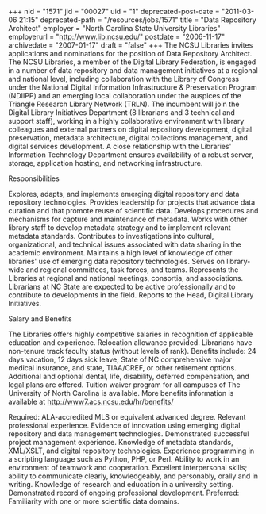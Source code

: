 +++
nid = "1571"
jid = "00027"
uid = "1"
deprecated-post-date = "2011-03-06 21:15"
deprecated-path = "/resources/jobs/1571"
title = "Data Repository Architect"
employer = "North Carolina State University Libraries"
employerurl = "http://www.lib.ncsu.edu/"
postdate = "2006-11-17"
archivedate = "2007-01-17"
draft = "false"
+++
The NCSU Libraries invites applications and nominations for the position
of Data Repository Architect. The NCSU Libraries, a member of the
Digital Library Federation, is engaged in a number of data repository
and data management initiatives at a regional and national level,
including collaboration with the Library of Congress under the National
Digital Information Infrastructure & Preservation Program (NDIIPP) and
an emerging local collaboration under the auspices of the Triangle
Research Library Network (TRLN). The incumbent will join the Digital
Library Initiatives Department (8 librarians and 3 technical and support
staff), working in a highly collaborative environment with library
colleagues and external partners on digital repository development,
digital preservation, metadata architecture, digital collections
management, and digital services development. A close relationship with
the Libraries' Information Technology Department ensures availability of
a robust server, storage, application hosting, and networking
infrastructure.

Responsibilities

Explores, adapts, and implements emerging digital repository and data
repository technologies. Provides leadership for projects that advance
data curation and that promote reuse of scientific data. Develops
procedures and mechanisms for capture and maintenance of metadata. Works
with other library staff to develop metadata strategy and to implement
relevant metadata standards. Contributes to investigations into
cultural, organizational, and technical issues associated with data
sharing in the academic environment. Maintains a high level of knowledge
of other libraries' use of emerging data repository technologies.
Serves on library-wide and regional committees, task forces, and teams.
Represents the Libraries at regional and national meetings, consortia,
and associations. Librarians at NC State are expected to be active
professionally and to contribute to developments in the field. Reports
to the Head, Digital Library Initiatives.

Salary and Benefits

The Libraries offers highly competitive salaries in recognition of
applicable education and experience. Relocation allowance provided.
Librarians have non-tenure track faculty status (without levels of
rank). Benefits include: 24 days vacation, 12 days sick leave; State of
NC comprehensive major medical insurance, and state, TIAA/CREF, or other
retirement options. Additional and optional dental, life, disability,
deferred compensation, and legal plans are offered. Tuition waiver
program for all campuses of The University of North Carolina is
available. More benefits information is available at
<http://www7.acs.ncsu.edu/hr/benefits/>
  
Required: ALA-accredited MLS or equivalent advanced degree. Relevant
professional experience. Evidence of innovation using emerging digital
repository and data management technologies. Demonstrated successful
project management experience. Knowledge of metadata standards,
XML/XSLT, and digital repository technologies. Experience programming in
a scripting language such as Python, PHP, or Perl. Ability to work in an
environment of teamwork and cooperation. Excellent interpersonal skills;
ability to communicate clearly, knowledgeably, and personably, orally
and in writing. Knowledge of research and education in a university
setting. Demonstrated record of ongoing professional development.
Preferred: Familiarity with one or more scientific data domains.
